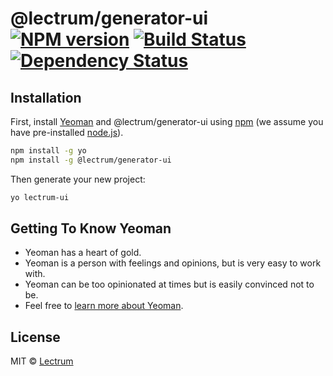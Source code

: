 # @lectrum/generator-ui [![NPM version][npm-image]][npm-url] [![Build Status][travis-image]][travis-url] [![Dependency Status][daviddm-image]][daviddm-url]
> 

## Installation

First, install [Yeoman](http://yeoman.io) and @lectrum/generator-ui using [npm](https://www.npmjs.com/) (we assume you have pre-installed [node.js](https://nodejs.org/)).

```bash
npm install -g yo
npm install -g @lectrum/generator-ui
```

Then generate your new project:

```bash
yo lectrum-ui
```

## Getting To Know Yeoman

 * Yeoman has a heart of gold.
 * Yeoman is a person with feelings and opinions, but is very easy to work with.
 * Yeoman can be too opinionated at times but is easily convinced not to be.
 * Feel free to [learn more about Yeoman](http://yeoman.io/).

## License

MIT © [Lectrum]()


[npm-image]: https://badge.fury.io/js/@lectrum/generator-ui.svg
[npm-url]: https://npmjs.org/package/@lectrum/generator-ui
[travis-image]: https://travis-ci.org/dvakatsiienko/@lectrum/generator-ui.svg?branch=master
[travis-url]: https://travis-ci.org/dvakatsiienko/@lectrum/generator-ui
[daviddm-image]: https://david-dm.org/dvakatsiienko/@lectrum/generator-ui.svg?theme=shields.io
[daviddm-url]: https://david-dm.org/dvakatsiienko/@lectrum/generator-ui
